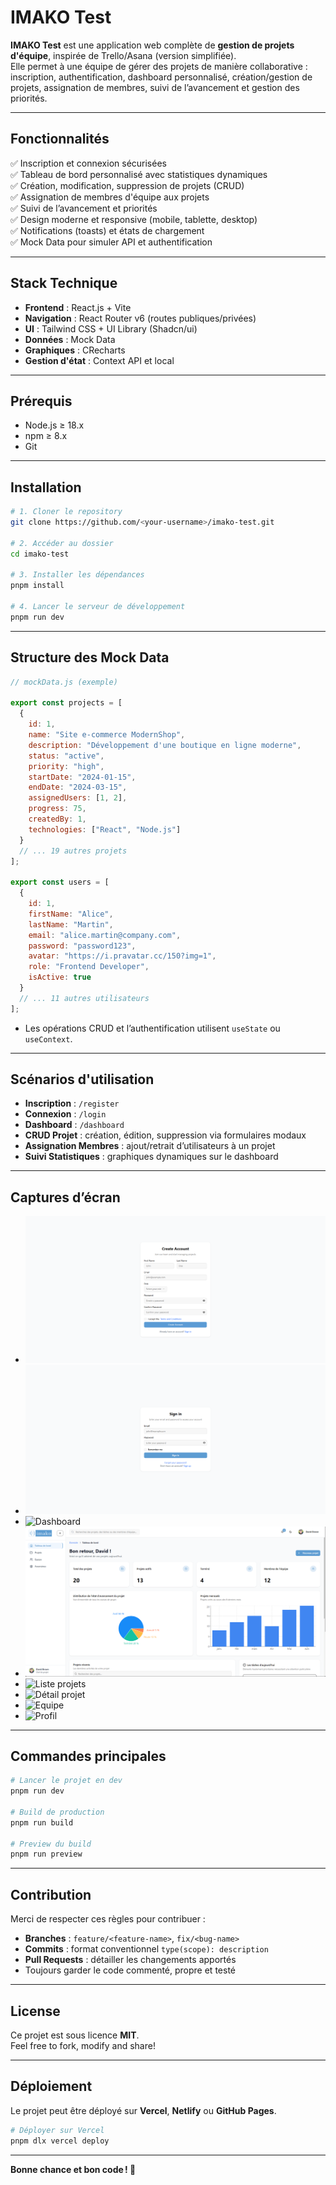
# IMAKO Test

**IMAKO Test** est une application web complète de **gestion de projets d'équipe**, inspirée de Trello/Asana (version simplifiée).  
Elle permet à une équipe de gérer des projets de manière collaborative : inscription, authentification, dashboard personnalisé, création/gestion de projets, assignation de membres, suivi de l’avancement et gestion des priorités.

---

## Fonctionnalités

✅ Inscription et connexion sécurisées  
✅ Tableau de bord personnalisé avec statistiques dynamiques  
✅ Création, modification, suppression de projets (CRUD)  
✅ Assignation de membres d'équipe aux projets  
✅ Suivi de l’avancement et priorités  
✅ Design moderne et responsive (mobile, tablette, desktop)  
✅ Notifications (toasts) et états de chargement  
✅ Mock Data pour simuler API et authentification

---

## Stack Technique

- **Frontend** : React.js + Vite
- **Navigation** : React Router v6 (routes publiques/privées)  
- **UI** : Tailwind CSS + UI Library (Shadcn/ui)  
- **Données** : Mock Data  
- **Graphiques** : CRecharts
- **Gestion d'état** : Context API et local

---

## Prérequis

- Node.js ≥ 18.x
- npm ≥ 8.x
- Git

---

## Installation

```bash
# 1. Cloner le repository
git clone https://github.com/<your-username>/imako-test.git

# 2. Accéder au dossier
cd imako-test

# 3. Installer les dépendances
pnpm install

# 4. Lancer le serveur de développement
pnpm run dev
```

---

## Structure des Mock Data

```javascript
// mockData.js (exemple)

export const projects = [
  {
    id: 1,
    name: "Site e-commerce ModernShop",
    description: "Développement d'une boutique en ligne moderne",
    status: "active",
    priority: "high",
    startDate: "2024-01-15",
    endDate: "2024-03-15",
    assignedUsers: [1, 2],
    progress: 75,
    createdBy: 1,
    technologies: ["React", "Node.js"]
  }
  // ... 19 autres projets
];

export const users = [
  {
    id: 1,
    firstName: "Alice",
    lastName: "Martin",
    email: "alice.martin@company.com",
    password: "password123",
    avatar: "https://i.pravatar.cc/150?img=1",
    role: "Frontend Developer",
    isActive: true
  }
  // ... 11 autres utilisateurs
];
```

- Les opérations CRUD et l’authentification utilisent `useState` ou `useContext`.

---

## Scénarios d'utilisation

- **Inscription** : `/register`  
- **Connexion** : `/login`  
- **Dashboard** : `/dashboard`  
- **CRUD Projet** : création, édition, suppression via formulaires modaux  
- **Assignation Membres** : ajout/retrait d’utilisateurs à un projet  
- **Suivi Statistiques** : graphiques dynamiques sur le dashboard

---

## Captures d’écran

- ![Page d’inscription](./screenshots/register.png)
- ![Page de connexion](./screenshots/login.png)
- ![Dashboard](./screenshots/dashboard.png)
- ![Dashboard 2](./screenshots/dashboard2.png)
- ![Liste projets](./screenshots/projects-list.png)
- ![Détail projet](./screenshots/project-detail.png)
- ![Equipe](./screenshots/teams.png)
- ![Profil](./screenshots/user-profile.png)

---

## Commandes principales

```bash
# Lancer le projet en dev
pnpm run dev

# Build de production
pnpm run build

# Preview du build
pnpm run preview
```

---

## Contribution

Merci de respecter ces règles pour contribuer :

- **Branches** : `feature/<feature-name>`, `fix/<bug-name>`  
- **Commits** : format conventionnel `type(scope): description`  
- **Pull Requests** : détailler les changements apportés  
- Toujours garder le code commenté, propre et testé

---

## License

Ce projet est sous licence **MIT**.  
Feel free to fork, modify and share!

---

## Déploiement

Le projet peut être déployé sur **Vercel**, **Netlify** ou **GitHub Pages**.

```bash
# Déployer sur Vercel
pnpm dlx vercel deploy
```

---


**Bonne chance et bon code ! 🚀**
